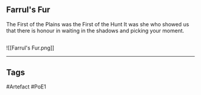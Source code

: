 ## Farrul's Fur
The First of the Plains was the First of the Hunt
It was she who showed us that there is honour in waiting in the shadows and picking your moment.
##
![[Farrul's Fur.png]]

---
## Tags
#Artefact
#PoE1